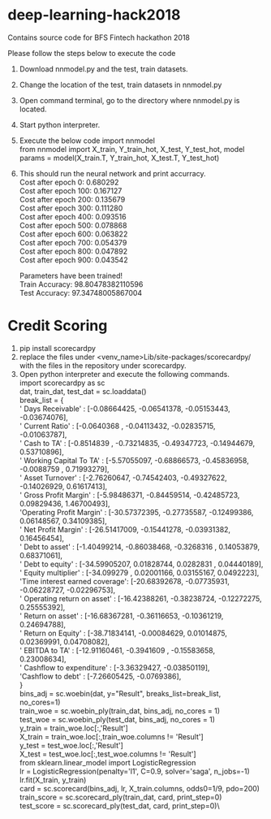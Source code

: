 # deep-learning-hack2018
Contains source code for BFS Fintech hackathon 2018

Please follow the steps below to execute the code

1. Download nnmodel.py and the test, train datasets.
2. Change the location of the test, train datasets in nnmodel.py
3. Open command terminal, go to the directory where nnmodel.py is located.
4. Start python interpreter.
5. Execute the below code
    import nnmodel\
    from nnmodel import X_train, Y_train_hot, X_test, Y_test_hot, model\
    params = model(X_train.T, Y_train_hot, X_test.T, Y_test_hot)
6. This should run the neural network and print accurracy.\
    Cost after epoch 0: 0.680292\
    Cost after epoch 100: 0.167127\
    Cost after epoch 200: 0.135679\
    Cost after epoch 300: 0.111280\
    Cost after epoch 400: 0.093516\
    Cost after epoch 500: 0.078868\
    Cost after epoch 600: 0.063822\
    Cost after epoch 700: 0.054379\
    Cost after epoch 800: 0.047892\
    Cost after epoch 900: 0.043542
    
    Parameters have been trained!\
    Train Accuracy: 98.80478382110596\
    Test Accuracy: 97.34748005867004
# Credit Scoring
1. pip install scorecardpy
2. replace the files under <venv_name>Lib/site-packages/scorecardpy/ with the files in the repository under scorecardpy.
3. Open python interpreter and execute the following commands.\
import scorecardpy as sc\
dat, train_dat, test_dat = sc.loaddata()\
break_list = {\
    ' Days Receivable' : [-0.08664425, -0.06541378, -0.05153443, -0.03674076],\
    ' Current Ratio' : [-0.0640368 , -0.04113432, -0.02835715, -0.01063787],\
    ' Cash to TA' : [-0.8514839 , -0.73214835, -0.49347723, -0.14944679,  0.53710896],\
    ' Working Capital To TA' : [-5.57055097, -0.68866573, -0.45836958, -0.0088759 ,  0.71993279],\
    ' Asset Turnover' : [-2.76260647, -0.74542403, -0.49327622, -0.14026929,  0.61617413],\
    ' Gross Profit Margin' : [-5.98486371, -0.84459514, -0.42485723,  0.09829436,  1.46700493],\
    'Operating Profit Margin' : [-30.57372395,  -0.27735587,  -0.12499386,   0.06148567, 0.34109385],\
    ' Net Profit Margin' : [-26.51417009,  -0.15441278,  -0.03931382,   0.16456454],\
    ' Debt to asset' : [-1.40499214, -0.86038468, -0.3268316 ,  0.14053879,  0.68371061],\
    ' Debt to equity' : [-34.59905207,   0.01828744,   0.0282831 ,   0.04440189],\
    ' Equity multiplier' : [-34.099279  ,   0.02001166,   0.03155167,   0.0492223],\
    'Time interest earned coverage': [-20.68392678,  -0.07735931,  -0.06228727,  -0.02296753],\
    ' Operating return on asset' : [-16.42388261,  -0.38238724,  -0.12272275,   0.25555392],\
    ' Return on asset' : [-16.68367281,  -0.36116653,  -0.10361219,   0.24694788],\
    ' Return on Equity' : [-38.71834141,  -0.00084629,   0.01014875,   0.02369991, 0.04708082],\
    ' EBITDA to TA' : [-12.91160461,  -0.3941609 ,  -0.15583658,   0.23008634],\
    ' Cashflow to expenditure' : [-3.36329427, -0.03850119],\
    'Cashflow to debt' : [-7.26605425, -0.0769386],\
}\
bins_adj = sc.woebin(dat, y="Result", breaks_list=break_list, no_cores=1)\
train_woe = sc.woebin_ply(train_dat, bins_adj, no_cores = 1)\
test_woe = sc.woebin_ply(test_dat, bins_adj, no_cores = 1)\
y_train = train_woe.loc[:,'Result']\
X_train = train_woe.loc[:,train_woe.columns != 'Result']\
y_test = test_woe.loc[:,'Result']\
X_test = test_woe.loc[:,test_woe.columns != 'Result']\
from sklearn.linear_model import LogisticRegression\
lr = LogisticRegression(penalty='l1', C=0.9, solver='saga', n_jobs=-1)\
lr.fit(X_train, y_train)\
card = sc.scorecard(bins_adj, lr, X_train.columns, odds0=1/9, pdo=200)\
train_score = sc.scorecard_ply(train_dat, card, print_step=0)\
test_score = sc.scorecard_ply(test_dat, card, print_step=0)\


